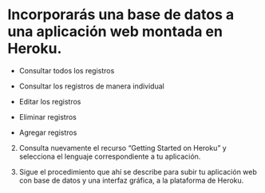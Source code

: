 # Incorporarás una base de datos a una aplicación web montada en Heroku.
- Consultar todos los registros

- Consultar los registros de manera individual

- Editar los registros

- Eliminar registros

- Agregar registros

2. Consulta nuevamente el recurso “Getting Started on Heroku” y selecciona el lenguaje correspondiente a tu aplicación. 

3. Sigue el procedimiento que ahí se describe para subir tu aplicación web con base de datos y una interfaz gráfica, a la plataforma de Heroku.
